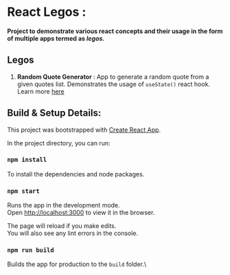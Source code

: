 # React Legos :
**Project to demonstrate various react concepts and their usage in the form of multiple apps termed as *legos.***

## Legos

 1. **Random Quote Generator** : App to generate a random quote from a given quotes list. Demonstrates the usage of `useState()`  react hook. Learn more [here](https://reactjs.org/docs/hooks-state.html)
 

## Build & Setup Details: 

This project was bootstrapped with [Create React App](https://github.com/facebook/create-react-app).

In the project directory, you can run:

### `npm install`
To install the dependencies and node packages.

### `npm start`

Runs the app in the development mode.\
Open [http://localhost:3000](http://localhost:3000) to view it in the browser.

The page will reload if you make edits.\
You will also see any lint errors in the console.


### `npm run build`
Builds the app for production to the `build` folder.\
